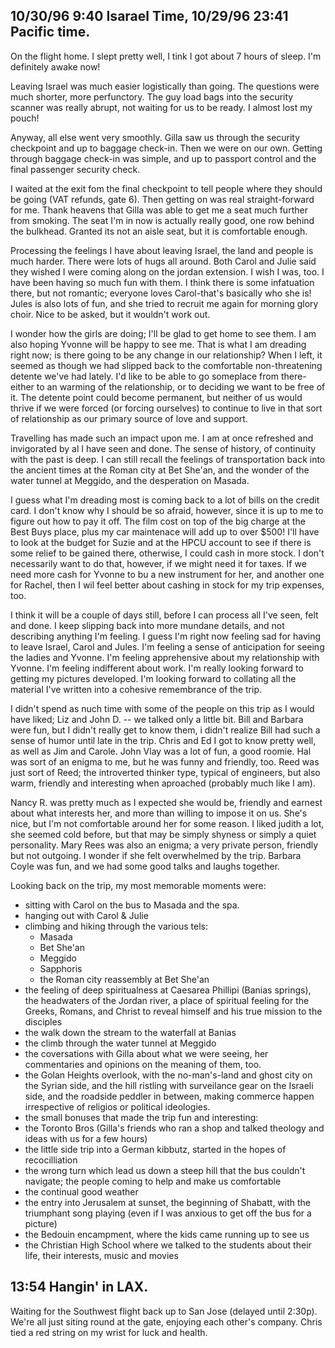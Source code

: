<div id="wikitext">

<div style="display: none;">

Summary:return trip Parent:(Main.)Israel1996 <span
class="wikiword">[IncludeMe](http://wiki.tamouse.org?n=Main.IncludeMe?action=edit)[?](http://wiki.tamouse.org?n=Main.IncludeMe?action=edit)</span>:[Israel1996](http://wiki.tamouse.org?n=Main.Israel1996?action=print)
Categories:[Articles](http://wiki.tamouse.org?n=Category.Articles) Tags:
israel

</div>

<div class="vspace">

</div>

10/30/96 9:40 Isarael Time, 10/29/96 23:41 Pacific time.
--------------------------------------------------------

On the flight home. I slept pretty well, I tink I got about 7 hours of
sleep. I'm definitely awake now!

Leaving Israel was much easier logistically than going. The questions
were much shorter, more perfunctory. The guy load bags into the security
scanner was really abrupt, not waiting for us to be ready. I almost lost
my pouch!

Anyway, all else went very smoothly. Gilla saw us through the security
checkpoint and up to baggage check-in. Then we were on our own. Getting
through baggage check-in was simple, and up to passport control and the
final passenger security check.

I waited at the exit fom the final checkpoint to tell people where they
should be going (VAT refunds, gate 6). Then getting on was real
straight-forward for me. Thank heavens that Gilla was able to get me a
seat much further from smoking. The seat I'm in now is actually really
good, one row behind the bulkhead. Granted its not an aisle seat, but it
is comfortable enough.

Processing the feelings I have about leaving Israel, the land and people
is much harder. There were lots of hugs all around. Both Carol and Julie
said they wished I were coming along on the jordan extension. I wish I
was, too. I have been having so much fun with them. I think there is
some infatuation there, but not romantic; everyone loves Carol-that's
basically who she is! Jules is also lots of fun, and she tried to
recruit me again for morning glory choir. Nice to be asked, but it
wouldn't work out.

I wonder how the girls are doing; I'll be glad to get home to see them.
I am also hoping Yvonne will be happy to see me. That is what I am
dreading right now; is there going to be any change in our relationship?
When I left, it seemed as though we had slipped back to the comfortable
non-threatening detente we've had lately. I'd like to be able to go
someplace from there- either to an warming of the relationship, or to
deciding we want to be free of it. The detente point could become
permanent, but neither of us would thrive if we were forced (or forcing
ourselves) to continue to live in that sort of relationship as our
primary source of love and support.

Travelling has made such an impact upon me. I am at once refreshed and
invigorated by al I have seen and done. The sense of history, of
continuity with the past is deep. I can still recall the feelings of
transportation back into the ancient times at the Roman city at Bet
She'an, and the wonder of the water tunnel at Meggido, and the
desperation on Masada.

I guess what I'm dreading most is coming back to a lot of bills on the
credit card. I don't know why I should be so afraid, however, since it
is up to me to figure out how to pay it off. The film cost on top of the
big charge at the Best Buys place, plus my car maintenace will add up to
over \$500! I'll have to look at the budget for Suzie and at the HPCU
account to see if there is some relief to be gained there, otherwise, I
could cash in more stock. I don't necessarily want to do that, however,
if we might need it for taxes. If we need more cash for Yvonne to bu a
new instrument for her, and another one for Rachel, then I wil feel
better about cashing in stock for my trip expenses, too.

I think it will be a couple of days still, before I can process all I've
seen, felt and done. I keep slipping back into more mundane details, and
not describing anything I'm feeling. I guess I'm right now feeling sad
for having to leave Israel, Carol and Jules. I'm feeling a sense of
anticipation for seeing the ladies and Yvonne. I'm feeling apprehensive
about my relationship with Yvonne. I'm feeling indifferent about work.
I'm really looking forward to getting my pictures developed. I'm looking
forward to collating all the material I've written into a cohesive
remembrance of the trip.

I didn't spend as nuch time with some of the people on this trip as I
would have liked; Liz and John D. -- we talked only a little bit. Bill
and Barbara were fun, but I didn't really get to know them, i didn't
realize Bill had such a sense of humor until late in the trip. Chris and
Ed I got to know pretty well, as well as Jim and Carole. John Vlay was a
lot of fun, a good roomie. Hal was sort of an enigma to me, but he was
funny and friendly, too. Reed was just sort of Reed; the introverted
thinker type, typical of engineers, but also warm, friendly and
interesting when aproached (probably much like I am).

Nancy R. was pretty much as I expected she would be, friendly and
earnest about what interests her, and more than willing to impose it on
us. She's nice, but I'm not comfortable around her for some reason. I
liked judith a lot, she seemed cold before, but that may be simply
shyness or simply a quiet personality. Mary Rees was also an enigma; a
very private person, friendly but not outgoing. I wonder if she felt
overwhelmed by the trip. Barbara Coyle was fun, and we had some good
talks and laughs together.

Looking back on the trip, my most memorable moments were:

-   sitting with Carol on the bus to Masada and the spa.
-   hanging out with Carol & Julie
-   climbing and hiking through the various tels:
    -   Masada
    -   Bet She'an
    -   Meggido
    -   Sapphoris
    -   the Roman city reassembly at Bet She'an
-   the feeling of deep spiritualness at Caesarea Phillipi (Banias
    springs), the headwaters of the Jordan river, a place of spiritual
    feeling for the Greeks, Romans, and Christ to reveal himself and his
    true mission to the disciples
-   the walk down the stream to the waterfall at Banias
-   the climb through the water tunnel at Meggido
-   the coversations with Gilla about what we were seeing, her
    commentaries and opinions on the meaning of them, too.
-   the Golan Heights overlook, with the no-man's-land and ghost city on
    the Syrian side, and the hill ristling with surveilance gear on the
    Israeli side, and the roadside peddler in between, making commerce
    happen irrespective of religios or political ideologies.
-   the small bonuses that made the trip fun and interesting:
-   the Toronto Bros (Gilla's friends who ran a shop and talked theology
    and ideas with us for a few hours)
-   the little side trip into a German kibbutz, started in the hopes of
    recocilliation
-   the wrong turn which lead us down a steep hill that the bus couldn't
    navigate; the people coming to help and make us comfortable
-   the continual good weather
-   the entry into Jerusalem at sunset, the beginning of Shabatt, with
    the triumphant song playing (even if I was anxious to get off the
    bus for a picture)
-   the Bedouin encampment, where the kids came running up to see us
-   the Christian High School where we talked to the students about
    their life, their interests, music and movies

<div class="vspace">

</div>

13:54 Hangin' in LAX.
---------------------

Waiting for the Southwest flight back up to San Jose (delayed until
2:30p). We're all just siting round at the gate, enjoying each other's
company. Chris tied a red string on my wrist for luck and health.

</div>
